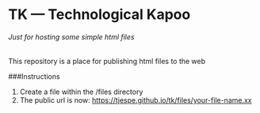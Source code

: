 # TK — Technological Kapoo
###### Just for hosting some simple html files
This repository is a place for publishing html files to the web

###Instructions
1. Create a file within the /files directory
2. The public url is now: https://tjespe.github.io/tk/files/your-file-name.xx
